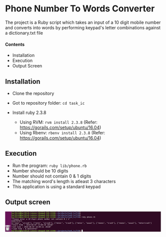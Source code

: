 # Phone Number To Words Converter

The project is a Ruby script which takes an input of a 10 digit mobile number and converts into words by performing keypad's letter combinations against a dictionary.txt file

#### Contents 
 - Installation
 - Execution
 - Output Screen

## Installation
  - Clone the repository
  - Got to repository folder: `cd task_ic`

  - Install ruby 2.3.8
    - Using RVM: `rvm install 2.3.8` (Refer: https://gorails.com/setup/ubuntu/16.04)
    - Using Rbenv: `rbenv install 2.3.8` (Refer: https://gorails.com/setup/ubuntu/16.04)

## Execution
  - Run the program: `ruby lib/phone.rb`
  - Number should be 10 digits
  - Number should not contain 0 & 1 digits
  - The matching word's length is atleast 3 characters
  - This application is using a standard keypad

## Output screen
  ![](out_put.png)